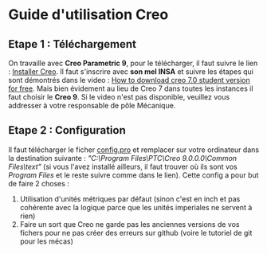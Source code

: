 # Guide d'utilisation Creo
## Etape 1 : Téléchargement 
On travaille avec **Creo Parametric 9**, pour le télécharger, il faut suivre le lien : [Installer Creo](https://www.ptc.com/en/products/education/free-software/creo-college-download).
Il faut s'inscrire avec **son mel INSA** et suivre les étapes qui sont démontrés dans le video : [How to download creo 7.0 student version for free](https://www.youtube.com/watch?v=LYNOAizD2eE). Mais bien évidement au lieu de Creo 7 dans toutes les instances il faut choisir le **Creo 9**.
Si le video n'est pas disponible, veuillez vous addresser à votre responsable de pôle Mécanique.

## Etape 2 : Configuration 
Il faut télécharger le ficher [config.pro](https://github.com/ClubRobotInsat/doc/blob/master/src/mecanique/config.pro) et remplacer sur votre ordinateur dans la destination suivante : *"C:\Program Files\PTC\Creo 9.0.0.0\Common Files\text\"* (si vous l'avez installé ailleurs, il faut trouver où ils sont vos *Program Files* et le reste suivre comme dans le lien).
Cette config a pour but de faire 2 choses :
1) Utilisation d'unités métriques par défaut (sinon c'est en inch et pas cohérente avec la logique parce que les unités imperiales ne servent à rien)
2) Faire un sort que Creo ne garde pas les anciennes versions de vos fichers pour ne pas créer des erreurs sur github (voire le tutoriel de git pour les mécas)
